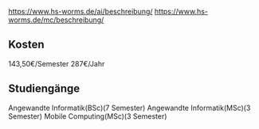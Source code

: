 https://www.hs-worms.de/ai/beschreibung/
https://www.hs-worms.de/mc/beschreibung/
## Kosten
143,50€/Semester
287€/Jahr
## Studiengänge
Angewandte Informatik(BSc)(7 Semester)
Angewandte Informatik(MSc)(3 Semester)
Mobile Computing(MSc)(3 Semester)